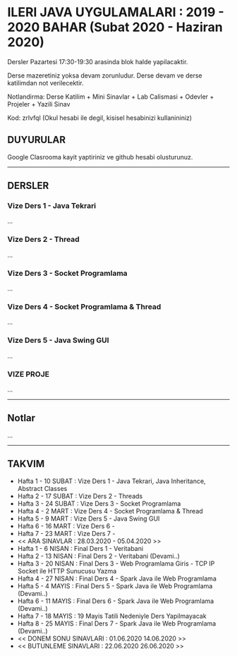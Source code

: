 # ILERI JAVA UYGULAMALARI : 2019 - 2020 BAHAR (Subat 2020 - Haziran 2020)

Dersler Pazartesi 17:30-19:30 arasinda blok halde yapilacaktir.

Derse mazeretiniz yoksa devam zorunludur. Derse devam ve derse katilimdan not verilecektir.

Notlandirma: Derse Katilim + Mini Sinavlar + Lab Calismasi + Odevler + Projeler + Yazili Sinav

Kod: zrlvfql (Okul hesabi ile degil, kisisel hesabinizi kullanininiz)

## DUYURULAR

Google Clasrooma kayit yaptiriniz ve github hesabi olusturunuz.

---


## DERSLER

### Vize Ders 1 - Java Tekrari

...

### Vize Ders 2 - Thread

...


### Vize Ders 3 - Socket Programlama

...

### Vize Ders 4 - Socket Programlama & Thread

...


### Vize Ders 5 - Java Swing GUI

...

### VIZE PROJE

...

---

## Notlar

...


---

## TAKVIM

* Hafta 1  - 10 SUBAT : Vize Ders 1 - Java Tekrari, Java Inheritance, Abstract Classes
* Hafta 2  - 17 SUBAT : Vize Ders 2 - Threads
* Hafta 3  - 24 SUBAT : Vize Ders 3 - Socket Programlama
* Hafta 4  - 2  MART  : Vize Ders 4 - Socket Programlama & Thread
* Hafta 5  - 9  MART  : Vize Ders 5 - Java Swing GUI
* Hafta 6  - 16 MART  : Vize Ders 6 - 
* Hafta 7  - 23 MART  : Vize Ders 7 - 
* << ARA SINAVLAR : 28.03.2020 - 05.04.2020 >>
* Hafta 1  - 6  NISAN : Final Ders 1 - Veritabani
* Hafta 2  - 13 NISAN : Final Ders 2 - Veritabani (Devami..)
* Hafta 3  - 20 NISAN : Final Ders 3 - Web Programlama Giris - TCP IP Socket ile HTTP Sunucusu Yazma
* Hafta 4  - 27 NISAN : Final Ders 4 - Spark Java ile Web Programlama
* Hafta 5  - 4  MAYIS : Final Ders 5 - Spark Java ile Web Programlama (Devami..)
* Hafta 6  - 11 MAYIS : Final Ders 6 - Spark Java ile Web Programlama (Devami..)
* Hafta 7  - 18  MAYIS  : 19 Mayis Tatili Nedeniyle Ders Yapilmayacak 
* Hafta 8  - 25 MAYIS : Final Ders 7 - Spark Java ile Web Programlama (Devami..)
* << DONEM SONU SINAVLARI : 01.06.2020	14.06.2020 >>
* << BUTUNLEME SINAVLARI  : 22.06.2020	26.06.2020 >> 	




